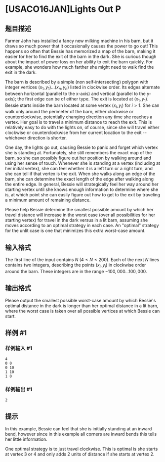 # [USACO16JAN]Lights Out P

## 题目描述

Farmer John has installed a fancy new milking machine in his barn, but it draws so much power that it occasionally causes the power to go out! This happens so often that Bessie has memorized a map of the barn, making it easier for her to find the exit of the barn in the dark. She is curious though about the impact of power loss on her ability to exit the barn quickly. For example, she wonders how much farther she might need to walk find the exit in the dark.

The barn is described by a simple (non self-intersecting) polygon with integer vertices $(x_1,y_1)\ldots(x_n,y_n)$ listed in clockwise order. Its edges alternate between horizontal (parallel to the x-axis) and vertical (parallel to the y-axis); the first edge can be of either type. The exit is located at $(x_1,y_1)$. Bessie starts inside the barn located at some vertex $(x_i,y_i)$ for $i \gt 1$. She can walk only around the perimeter of the barn, either clockwise or counterclockwise, potentially changing direction any time she reaches a vertex. Her goal is to travel a minimum distance to reach the exit. This is relatively easy to do with the lights on, of course, since she will travel either clockwise or counterclockwise from her current location to the exit -- whichever direction is shorter.

One day, the lights go out, causing Bessie to panic and forget which vertex she is standing at. Fortunately, she still remembers the exact map of the barn, so she can possibly figure out her position by walking around and using her sense of touch. Whenever she is standing at a vertex (including at her initial vertex), she can feel whether it is a left turn or a right turn, and she can tell if that vertex is the exit. When she walks along an edge of the barn, she can determine the exact length of the edge after walking along the entire edge. In general, Bessie will strategically feel her way around her starting vertex until she knows enough information to determine where she is, at which point she can easily figure out how to get to the exit by traveling a minimum amount of remaining distance.

Please help Bessie determine the smallest possible amount by which her travel distance will increase in the worst case (over all possibilities for her starting vertex) for travel in the dark versus in a lit barn, assuming she moves according to an optimal strategy in each case. An "optimal" strategy for the unlit case is one that minimizes this extra worst-case amount.

## 输入格式

The first line of the input contains $N$ ($4 \leq N \leq 200$). Each of the next $N$ lines contains two integers, describing the points $(x_i,y_i)$ in clockwise order around the barn. These integers are in the range $-100,000 \ldots 100,000$.

## 输出格式

Please output the smallest possible worst-case amount by which Bessie's optimal distance in the dark is longer than her optimal distance in a lit barn, where the worst case is taken over all possible vertices at which Bessie can start.

## 样例 #1

### 样例输入 #1
```
4
0 0
0 10
1 10
1 0
```

### 样例输出 #1

```
2
```

## 提示

In this example, Bessie can feel that she is initially standing at an inward bend, however since in this example all corners are inward bends this tells her little information.

One optimal strategy is to just travel clockwise. This is optimal is she starts at vertex 3 or 4 and only adds 2 units of distance if she starts at vertex 2.
